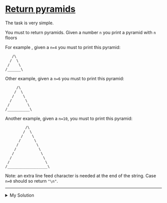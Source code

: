 # [Return pyramids](https://www.codewars.com/kata/5a1c28f9c9fc0ef2e900013b)

The task is very simple.

You must to return pyramids. Given a number `n` you print a pyramid with `n` floors

For example , given a `n=4` you must to print this pyramid:

```
   /\
  /  \
 /    \
/______\
```

Other example, given a `n=6` you must to print this pyramid:

```
     /\
    /  \
   /    \
  /      \
 /        \
/__________\
```

Another example, given a `n=10`, you must to print this pyramid:

```
         /\
        /  \
       /    \
      /      \
     /        \
    /          \
   /            \
  /              \
 /                \
/__________________\
```

Note: an extra line feed character is needed at the end of the string. Case `n=0` should so return `"\n"`.

---

<details><summary>My Solution</summary>

```js
function pyramid(n) {
  if (n === 0) {
    return "\n"; // Return a newline character for an empty pyramid
  }

  let str = "";
  for (let i = 1; i <= n; i++) {
    if (i < n) {
      // Construct the upper part of the pyramid with slashes, spaces, and backslashes
      str += " ".repeat(n - i) + "/" + " ".repeat(2 * i - 2) + "\\\n";
    } else {
      // Construct the bottom part of the pyramid with a top border of slashes, underscores, and backslashes
      str += "/" + "_".repeat(2 * n - 2) + "\\\n";
    }
  }

  return str;
}
```

</details>

